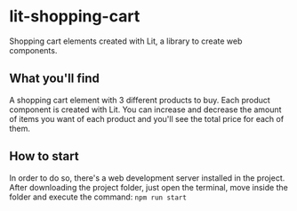 # lit-shopping-cart
Shopping cart elements created with Lit, a library to create web components.

## What you'll find
A shopping cart element with 3 different products to buy. Each product component is created with Lit. You can increase and decrease the amount of items you want of each product and you'll see the total price for each of them.

## How to start
In order to do so, there's a web development server installed in the project. After downloading the project folder, just open the terminal, move inside the folder and execute the command:
`npm run start`
